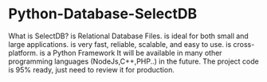 # Python-Database-SelectDB
What is SelectDB? 
is Relational Database Files.
is ideal for both small and large applications. 
is very fast, reliable, scalable, and easy to use. 
is cross-platform. 
is a Python Framework It will be available in many other programming languages (NodeJs,C++,PHP..) in the future.
The project code is 95% ready, just need to review it for production.
